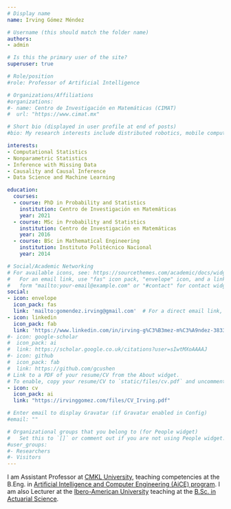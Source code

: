 ```yaml
---
# Display name
name: Irving Gómez Méndez

# Username (this should match the folder name)
authors:
- admin

# Is this the primary user of the site?
superuser: true

# Role/position
#role: Professor of Artificial Intelligence

# Organizations/Affiliations
#organizations:
#- name: Centro de Investigación en Matemáticas (CIMAT)
#  url: "https://www.cimat.mx"

# Short bio (displayed in user profile at end of posts)
#bio: My research interests include distributed robotics, mobile computing and programmable matter.

interests:
- Computational Statistics
- Nonparametric Statistics
- Inference with Missing Data
- Causality and Causal Inference
- Data Science and Machine Learning

education:
  courses:
  - course: PhD in Probability and Statistics
    institution: Centro de Investigación en Matemáticas
    year: 2021
  - course: MSc in Probability and Statistics
    institution: Centro de Investigación en Matemáticas
    year: 2016
  - course: BSc in Mathematical Engineering
    institution: Instituto Politécnico Nacional
    year: 2014

# Social/Academic Networking
# For available icons, see: https://sourcethemes.com/academic/docs/widgets/#icons
#   For an email link, use "fas" icon pack, "envelope" icon, and a link in the
#   form "mailto:your-email@example.com" or "#contact" for contact widget.
social:
- icon: envelope
  icon_pack: fas
  link: 'mailto:gomendez.irving@gmail.com'  # For a direct email link, use "mailto:test@example.org".
- icon: linkedin
  icon_pack: fab
  link: 'https://www.linkedin.com/in/irving-g%C3%B3mez-m%C3%A9ndez-3833b711a/'
#- icon: google-scholar
#  icon_pack: ai
#  link: https://scholar.google.co.uk/citations?user=sIwtMXoAAAAJ
#- icon: github
#  icon_pack: fab
#  link: https://github.com/gcushen
# Link to a PDF of your resume/CV from the About widget.
# To enable, copy your resume/CV to `static/files/cv.pdf` and uncomment the lines below.  
- icon: cv
  icon_pack: ai
  link: "https://irvinggomez.com/files/CV_Irving.pdf"

# Enter email to display Gravatar (if Gravatar enabled in Config)
#email: ""

# Organizational groups that you belong to (for People widget)
#   Set this to `[]` or comment out if you are not using People widget.  
#user_groups:
#- Researchers
#- Visitors
---
```


I am Assistant Professor at
<a href="https://www.cmkl.ac.th/" target="_blank"> CMKL University</a>,
teaching competencies at the B.Eng. in
<a href="https://www.cmkl.ac.th/aice/bachelor/overview" target="_blank"> Artificial Intelligence and Computer Engineering (AiCE) program</a>.
I am also Lecturer at the 
<a href="https://ibero.mx" target="_blank"> Ibero-American University</a> teaching at the
<a href="https://licenciaturas.ibero.mx/actuaria" target="_blank"> B.Sc. in Actuarial Science</a>.
